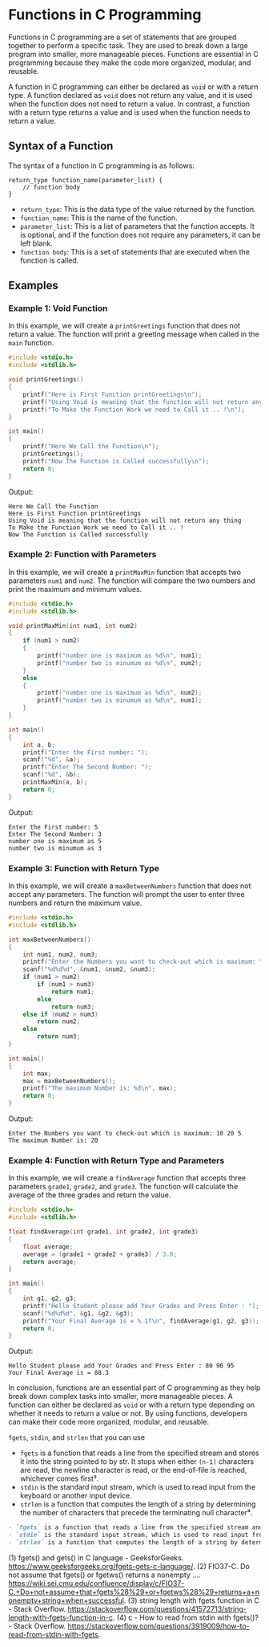 # Functions in C Programming

Functions in C programming are a set of statements that are grouped together to perform a specific task. They are used to break down a large program into smaller, more manageable pieces. Functions are essential in C programming because they make the code more organized, modular, and reusable. 

A function in C programming can either be declared as `void` or with a return type. A function declared as `void` does not return any value, and it is used when the function does not need to return a value. In contrast, a function with a return type returns a value and is used when the function needs to return a value.

## Syntax of a Function

The syntax of a function in C programming is as follows:

```
return_type function_name(parameter_list) {
    // function body
}
```

- `return_type`: This is the data type of the value returned by the function.
- `function_name`: This is the name of the function.
- `parameter_list`: This is a list of parameters that the function accepts. It is optional, and if the function does not require any parameters, it can be left blank.
- `function body`: This is a set of statements that are executed when the function is called.

## Examples

### Example 1: Void Function

In this example, we will create a `printGreetings` function that does not return a value. The function will print a greeting message when called in the `main` function.

```c
#include <stdio.h>
#include <stdlib.h>

void printGreetings()
{
    printf("Here is First Function printGreetings\n");
    printf("Using Void is meaning that the function will not return any thing\n");
    printf("To Make the Function Work we need to Call it .. !\n");
}

int main()
{
    printf("Here We Call the Function\n");
    printGreetings();
    printf("Now The Function is Called successfully\n");
    return 0;
}
```

Output:
```
Here We Call the Function
Here is First Function printGreetings
Using Void is meaning that the function will not return any thing
To Make the Function Work we need to Call it .. !
Now The Function is Called successfully
```

### Example 2: Function with Parameters

In this example, we will create a `printMaxMin` function that accepts two parameters `num1` and `num2`. The function will compare the two numbers and print the maximum and minimum values.

```c
#include <stdio.h>
#include <stdlib.h>

void printMaxMin(int num1, int num2)
{
    if (num1 > num2)
    {
        printf("number one is maximum as %d\n", num1);
        printf("number two is minumum as %d\n", num2);
    }
    else
    {
        printf("number one is maximum as %d\n", num2);
        printf("number two is minumum as %d\n", num1);
    }
}

int main()
{
    int a, b;
    printf("Enter the First number: ");
    scanf("%d", &a);
    printf("Enter The Second Number: ");
    scanf("%d", &b);
    printMaxMin(a, b);
    return 0;
}
```

Output:
```
Enter the First number: 5
Enter The Second Number: 3
number one is maximum as 5
number two is minumum as 3
```

### Example 3: Function with Return Type

In this example, we will create a `maxBetweenNumbers` function that does not accept any parameters. The function will prompt the user to enter three numbers and return the maximum value.

```c
#include <stdio.h>
#include <stdlib.h>

int maxBetweenNumbers()
{
    int num1, num2, num3;
    printf("Enter the Numbers you want to check-out which is maximum: ");
    scanf("%d%d%d", &num1, &num2, &num3);
    if (num1 > num2)
        if (num1 > num3)
            return num1;
        else
            return num3;
    else if (num2 > num3)
        return num2;
    else
        return num3;
}

int main()
{
    int max;
    max = maxBetweenNumbers();
    printf("The maximum Number is: %d\n", max);
    return 0;
}
```

Output:
```
Enter the Numbers you want to check-out which is maximum: 10 20 5
The maximum Number is: 20
```

### Example 4: Function with Return Type and Parameters

In this example, we will create a `findAverage` function that accepts three parameters `grade1`, `grade2`, and `grade3`. The function will calculate the average of the three grades and return the value.

```c
#include <stdio.h>
#include <stdlib.h>

float findAverage(int grade1, int grade2, int grade3)
{
    float average;
    average = (grade1 + grade2 + grade3) / 3.0;
    return average;
}

int main()
{
    int g1, g2, g3;
    printf("Hello Student please add Your Grades and Press Enter : ");
    scanf("%d%d%d", &g1, &g2, &g3);
    printf("Your Final Average is = %.1f\n", findAverage(g1, g2, g3));
    return 0;
}
```

Output:
```
Hello Student please add Your Grades and Press Enter : 80 90 95
Your Final Average is = 88.3
```

In conclusion, functions are an essential part of C programming as they help break down complex tasks into smaller, more manageable pieces. A function can either be declared as `void` or with a return type depending on whether it needs to return a value or not. By using functions, developers can make their code more organized, modular, and reusable.

 `fgets`, `stdin`, and `strlen` that you can use

- `fgets` is a function that reads a line from the specified stream and stores it into the string pointed to by str. It stops when either `(n-1)` characters are read, the newline character is read, or the end-of-file is reached, whichever comes first³.
- `stdin` is the standard input stream, which is used to read input from the keyboard or another input device.
- `strlen` is a function that computes the length of a string by determining the number of characters that precede the terminating null character⁴.

```markdown
- `fgets` is a function that reads a line from the specified stream and stores it into the string pointed to by str. It stops when either `(n-1)` characters are read, the newline character is read, or the end-of-file is reached, whichever comes first.
- `stdin` is the standard input stream, which is used to read input from the keyboard or another input device.
- `strlen` is a function that computes the length of a string by determining the number of characters that precede the terminating null character.
```

(1) fgets() and gets() in C language - GeeksforGeeks. https://www.geeksforgeeks.org/fgets-gets-c-language/.
(2) FIO37-C. Do not assume that fgets() or fgetws() returns a nonempty .... https://wiki.sei.cmu.edu/confluence/display/c/FIO37-C.+Do+not+assume+that+fgets%28%29+or+fgetws%28%29+returns+a+nonempty+string+when+successful.
(3) string length with fgets function in C - Stack Overflow. https://stackoverflow.com/questions/41572713/string-length-with-fgets-function-in-c.
(4) c - How to read from stdin with fgets()? - Stack Overflow. https://stackoverflow.com/questions/3919009/how-to-read-from-stdin-with-fgets.
